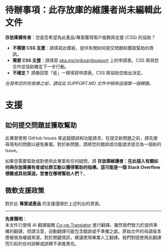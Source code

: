 <!--
CO_OP_TRANSLATOR_METADATA:
{
  "original_hash": "b7244261ee19497082edf33bcce64717",
  "translation_date": "2025-09-03T23:06:24+00:00",
  "source_file": "SUPPORT.md",
  "language_code": "mo"
}
-->
# 待辦事項：此存放庫的維護者尚未編輯此文件

**存放庫擁有者**：您是否希望為此產品/專案獲得客戶服務與支援 (CSS) 的協助？

- **不需要 CSS 支援**：請填寫此模板，提供有關如何提交問題和獲取幫助的資訊。
- **需要 CSS 支援**：請填寫 [aka.ms/onboardsupport](https://aka.ms/onboardsupport) 上的申請表。CSS 將與您合作並協助確定下一步行動。
- **不確定？** 請像回答「是」一樣填寫申請表。CSS 將協助您做出決定。

*在發佈您的存放庫之前，請從此 SUPPORT.MD 文件中移除這個第一個標題。*

# 支援

## 如何提交問題並獲取幫助  

此專案使用 GitHub Issues 來追蹤錯誤和功能請求。在提交新問題之前，請先搜尋現有的問題以避免重複。對於新問題，請將您的錯誤或功能請求提交為一個新的 Issue。

如果您需要幫助或對使用此專案有任何疑問，請 **存放庫維護者：在此插入有關如何與存放庫擁有者或社群互動以獲得幫助的指導。這可能是一個 Stack Overflow 標籤或其他渠道。您會在哪裡幫助人們？**。

## 微軟支援政策  

對於此 **專案或產品** 的支援僅限於上述列出的資源。

---

**免責聲明**：  
本文件已使用 AI 翻譯服務 [Co-op Translator](https://github.com/Azure/co-op-translator) 進行翻譯。雖然我們致力於提供準確的翻譯，但請注意，自動翻譯可能包含錯誤或不準確之處。原始文件的母語版本應被視為權威來源。對於關鍵資訊，建議使用專業人工翻譯。我們對因使用此翻譯而引起的任何誤解或誤釋不承擔責任。